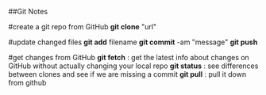 ##Git Notes

#create a git repo from GitHub
**git clone** "url"

#update changed files
**git add** filename
**git commit** -am "message"
**git push**

#get changes from GitHub
**git fetch** : get the latest info about changes on GitHub without actually changing your local repo
**git status** : see differences between clones and see if we are missing a commit
**git pull**  : pull it down from github

